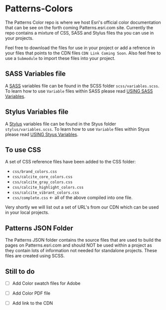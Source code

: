 # Patterns-Colors
The Patterns Color repo is where we host Esri's official color documentation that can be see on the forth coming Patterns.esri.com site.  Currently the repo contains a mixture of CSS, SASS and Stylus files tha you can use in your projects.

Feel free to download the files for use in your project or add a refrence in your files that points to the CDN files `CDN Link Coming Soon`.  Also feel free to use a `Submodule` to import these files into your project.

## SASS Variables file
A [SASS](http://sass-lang.com/) variables file can be found in the SCSS folder `scss/variables.scss`.  To learn how to use `Variable` files within SASS please read [USING SASS Variables](http://sass-lang.com/guide#topic-2).  


## Stylus Variables file
A [Stylus](http://learnboost.github.io/stylus/) variables file can be found in the Styus folder `stylus/variables.scss`. To learn how to use `Variable` files within Styus please read [USING Styus Variables](http://learnboost.github.io/stylus/docs/variables.html).  

## To use CSS
A set of CSS reference files have been added to the CSS folder:
- `css/brand_colors.css`
- `css/calcite_core_colors.css`
- `css/calcite_gray_colors.css`
- `css/calcite_highlight_colors.css`
- `css/calcite_vibrant_colors.css`
- `css/complete.css`  <- all of the above compiled into one file.

Very shortly we will list out a set of URL's from our CDN which can be used in your local projects.

## Patterns JSON Folder
The Patterns JSON folder contains the source files that are used to build the pages on Patterns.esri.com and should NOT be used within a project as they contain lots of information not needed for standalone projects.  These files are created using SCSS.

## Still to do
- [ ] Add Color swatch files for Adobe
- [ ] Add Color PDF file
- [ ] Add link to the CDN

